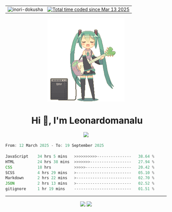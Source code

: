 <table align=center>
  <tr>
    <td>
      <img src="https://komarev.com/ghpvc/?username=Inori-dokusha" alt="inori-dokusha" />
    </td>
    <td>
      <a href="https://wakatime.com/@d6e62b47-8872-47bc-911d-e9842e267b37"><img src="https://wakatime.com/badge/user/d6e62b47-8872-47bc-911d-e9842e267b37.svg" alt="Total time coded since Mar 13 2025" /></a>
    </td>
  </tr>
</table>
<div align="center">
  <img src="guitar-amp-electric-guitar.gif">
</div>
<div align="center">
  <h1>&nbsp;Hi 👋, I'm Leonardomanalu</h1>
  <a href="https://skillicons.dev">
    <img src="https://skillicons.dev/icons?i=html,css,js" />
  </a>
</div>

<!--START_SECTION:waka-->

```js
From: 12 March 2025 - To: 19 September 2025

JavaScript    34 hrs 5 mins   >>>>>>>>>>---------------   38.64 %
HTML          24 hrs 38 mins  >>>>>>>------------------   27.94 %
CSS           18 hrs          >>>>>--------------------   20.42 %
SCSS          4 hrs 29 mins   >------------------------   05.10 %
Markdown      2 hrs 22 mins   >------------------------   02.70 %
JSON          2 hrs 13 mins   >------------------------   02.52 %
gitignore     1 hr 19 mins    -------------------------   01.51 %
```

<!--END_SECTION:waka-->
<hr/>
<div align="center">
  <img align=center src="https://github-readme-stats.vercel.app/api/top-langs/?username=Inori-dokusha&layout=compact&bg_color=02020a&title_color=FFA62B&hide_border=true&text_color=EEF4ED&icon_color=EEF4ED&border_radius=20"/>
  <img align=center src="https://github-readme-stats.vercel.app/api?username=Inori-dokusha&show_icons=true&rank_icon=rank&hide_title=true&ring_color=FFA62B&bg_color=02020a&hide_border=true&text_color=EEF4ED&icon_color=FFA62B&border_radius=20"/> 
</div>

